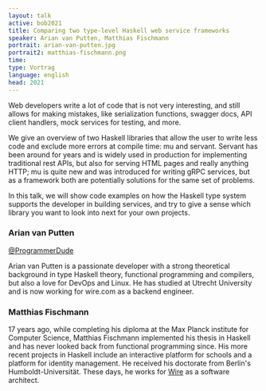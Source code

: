 ```yaml
---
layout: talk
active: bob2021
title: Comparing two type-level Haskell web service frameworks
speaker: Arian van Putten, Matthias Fischmann
portrait: arian-van-putten.jpg
portrait2: matthias-fischmann.png
time: 
type: Vortrag
language: english
head: 2021
---
```


Web developers write a lot of code that is not very interesting, and
still allows for making mistakes, like serialization functions,
swagger docs, API client handlers, mock services for testing, and
more.

We give an overview of two Haskell libraries that allow the user to
write less code and exclude more errors at compile time: mu and
servant. Servant has been around for years and is widely used in
production for implementing traditional rest APIs, but also for
serving HTML pages and really anything HTTP; mu is quite new and was
introduced for writing gRPC services, but as a framework both are
potentially solutions for the same set of problems.

In this talk, we will show code examples on how the Haskell type
system supports the developer in building services, and try to give a
sense which library you want to look into next for your own projects.

### Arian van Putten

[@ProgrammerDude](https://twitter.com/ProgrammerDude)

Arian van Putten is a passionate developer with a strong theoretical
background in type Haskell theory, functional programming and
compilers, but also a love for DevOps and Linux. He has studied at
Utrecht University and is now working for wire.com as a backend
engineer.

### Matthias Fischmann

17 years ago, while completing his diploma at the Max Planck institute
for Computer Science, Matthias Fischmann implemented his thesis in
Haskell and has never looked back from functional programming since.
His more recent projects in Haskell include an interactive platform
for schools and a platform for identity management.  He received his
doctorate from Berlin's Humboldt-Universität. These days, he works for
[Wire](https://wire.com/) as a software architect.
